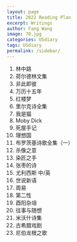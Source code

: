 ```yaml
---
layout: page
title: 2022 Reading Plan
excerpt: Writings
author: Fang Wang
image: 70.jpg
categories: USdiary
tags: USdiary
permalink: /sidebar/
---
```


1. 林中路
2. 荷尔德林文集
3. 非此即彼
4. 万历十五年
5. 红楼梦
6. 里尔克诗全集
7. 我是猫
8. Moby Dick
9. 死屋手记
10. 理想国
11. 布罗茨基诗歌全集（一）
12. 杀像之意
13. 染匠之手 
14. 张枣的诗
15. 尤利西斯 中/英
16. 世说新语
17. 周易
18. 第二性
19. 酉阳杂俎
20. 往事与随想
21. 米沃什诗集
22. 古希腊戏剧
23. 尼伯龙根之歌

